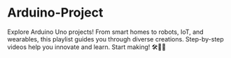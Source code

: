 # Arduino-Project
Explore Arduino Uno projects! From smart homes to robots, IoT, and wearables, this playlist guides you through diverse creations. Step-by-step videos help you innovate and learn. Start making! 🛠️🤖✨
